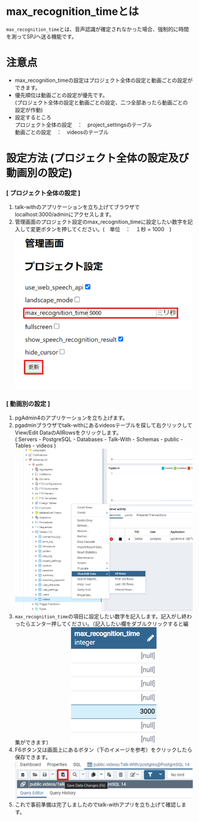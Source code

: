 # max_recognition_timeとは

`max_recognition_time`とは、音声認識が確定されなかった場合、強制的に時間を測ってSPJへ送る機能です。

# 注意点
* max_recognition_timeの設定はプロジェクト全体の設定と動画ごとの設定ができます。
* 優先順位は動画ごとの設定が優先です。  
  (プロジェクト全体の設定と動画ごとの設定、二つ全部あったら動画ごとの設定が作動)
* 設定するところ   
  プロジェクト全体の設定　：　project_settingsのテーブル   
  動画ごとの設定　：　videosのテーブル

# 設定方法 (プロジェクト全体の設定及び動画別の設定)

### [ プロジェクト全体の設定 ]
1. talk-withのアプリケーションを立ち上げてブラウザでlocalhost:3000/adminにアクセスします。
2. 管理画面のプロジェクト設定のmax_recognition_timeに設定したい数字を記入して変更ボタンを押してください。(　単位　：　１秒 = 1000　)
![インストール画面2](./images/pg/functional_description_Img/max_recognition_time/max_recognition_admin_setting.png)

### [ 動画別の設定 ]
1. pgAdmin4のアプリケーションを立ち上げます。 
2. pgadminブラウザでtalk-withにあるvideosテーブルを探して右クリックしてView/Edit DataのAllRowsをクリックします。    
( Servers - PostgreSQL - Databases - Talk-With - Schemas - public - Tables - videos )  
  ![インストール画面2](./images/pg/pgadmin/open_the_videos_table.png)
3. `max_recognition_time`の項目に設定したい数字を記入します。記入がし終わったらエンター押してください。（記入したい欄をダブルクリックすると編集ができます）　　　　
  ![インストール画面2](./images/pg/functional_description_Img/max_recognition_time/max_recognition_time_insert_data.png)    
4. F6ボタン又は画面上にあるボタン（下のイメージを参考）をクリックしたら保存できます。
  ![インストール画面2](./images/pg/pgadmin/save_data(F6).png)    
5. これで事前準備は完了しましたのでtalk-withアプリを立ち上げて確認します。
